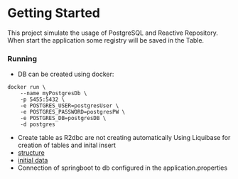 # Getting Started

This project simulate the usage of PostgreSQL and Reactive Repository. 
When start the application some registry will be saved in the Table.

### Running
- DB can be created using docker:
``` shell
docker run \
    --name myPostgresDb \
    -p 5455:5432 \
    -e POSTGRES_USER=postgresUser \
    -e POSTGRES_PASSWORD=postgresPW \
    -e POSTGRES_DB=postgresDB \
    -d postgres
```
- Create table as R2dbc are not creating automatically
Using Liquibase for creation of tables and inital insert
 - [structure](src/main/resources/db/initial-structure.xml)
 - [initial data](src/main/resources/db/initial-data.xml)
 - Connection of springboot to db configured in the application.properties
